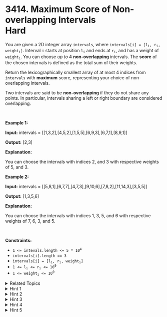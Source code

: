 
# 3414. Maximum Score of Non-overlapping Intervals<br> Hard

<p>You are given a 2D integer array <code>intervals</code>, where <code>intervals[i] = [l<sub>i</sub>, r<sub>i</sub>, weight<sub>i</sub>]</code>. Interval <code>i</code> starts at position <code>l<sub>i</sub></code> and ends at <code>r<sub>i</sub></code>, and has a weight of <code>weight<sub>i</sub></code>. You can choose <em>up to</em> 4 <strong>non-overlapping</strong> intervals. The <strong>score</strong> of the chosen intervals is defined as the total sum of their weights.</p>

<p>Return the <span data-keyword="lexicographically-smaller-array">lexicographically smallest</span> array of at most 4 indices from <code>intervals</code> with <strong>maximum</strong> score, representing your choice of non-overlapping intervals.</p>

<p>Two intervals are said to be <strong>non-overlapping</strong> if they do not share any points. In particular, intervals sharing a left or right boundary are considered overlapping.</p>

<p>&nbsp;</p>
<p><strong class="example">Example 1:</strong></p>

<div class="example-block">
<p><strong>Input:</strong> <span class="example-io">intervals = [[1,3,2],[4,5,2],[1,5,5],[6,9,3],[6,7,1],[8,9,1]]</span></p>

<p><strong>Output:</strong> <span class="example-io">[2,3]</span></p>

<p><strong>Explanation:</strong></p>

<p>You can choose the intervals with indices 2, and 3 with respective weights of 5, and 3.</p>
</div>

<p><strong class="example">Example 2:</strong></p>

<div class="example-block">
<p><strong>Input:</strong> <span class="example-io">intervals = [[5,8,1],[6,7,7],[4,7,3],[9,10,6],[7,8,2],[11,14,3],[3,5,5]]</span></p>

<p><strong>Output:</strong> <span class="example-io">[1,3,5,6]</span></p>

<p><strong>Explanation:</strong></p>

<p>You can choose the intervals with indices 1, 3, 5, and 6 with respective weights of 7, 6, 3, and 5.</p>
</div>

<p>&nbsp;</p>
<p><strong>Constraints:</strong></p>

<ul>
	<li><code>1 &lt;= intevals.length &lt;= 5 * 10<sup>4</sup></code></li>
	<li><code>intervals[i].length == 3</code></li>
	<li><code>intervals[i] = [l<sub>i</sub>, r<sub>i</sub>, weight<sub>i</sub>]</code></li>
	<li><code>1 &lt;= l<sub>i</sub> &lt;= r<sub>i</sub> &lt;= 10<sup>9</sup></code></li>
	<li><code>1 &lt;= weight<sub>i</sub> &lt;= 10<sup>9</sup></code></li>
</ul>


<details>

<summary> Related Topics </summary>

-	`Array`
-	`Binary Search`
-	`Dynamic Programming`
-	`Sorting`

</details>


<details>
<summary> Hint 1 </summary>
Use Dynamic Programming.
</details>

<details>
<summary> Hint 2 </summary>
Sort <code>intervals</code> by right boundary.
</details>

<details>
<summary> Hint 3 </summary>
Let <code>dp[r][i]</code> denote the maximum score having picked <code>r</code> intervals from the prefix of <code>intervals</code> ending at index <code>i</code>.
</details>

<details>
<summary> Hint 4 </summary>
<code>dp[r][i] = max(dp[r][i - 1], intervals[i][2] + dp[r][j])</code> where <code>j</code> is the largest index such that <code>intervals[j][1] < intervals[i][0]</code>.
</details>

<details>
<summary> Hint 5 </summary>
Since <code>intervals</code> is sorted by right boundary, we can find index <code>j</code> using binary search.
</details>